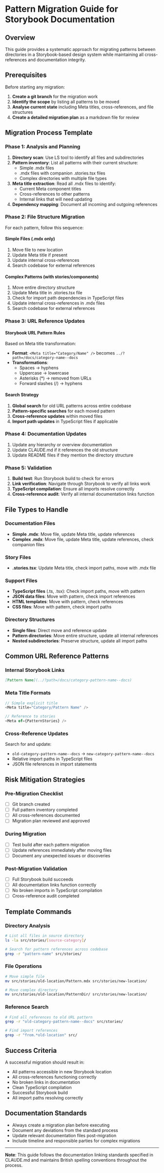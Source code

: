 # Pattern Migration Guide for Storybook Documentation

## Overview
This guide provides a systematic approach for migrating patterns between directories in a Storybook-based design system while maintaining all cross-references and documentation integrity.

## Prerequisites
Before starting any migration:
1. **Create a git branch** for the migration work
2. **Identify the scope** by listing all patterns to be moved
3. **Analyse current state** including Meta titles, cross-references, and file structures
4. **Create a detailed migration plan** as a markdown file for review

## Migration Process Template

### Phase 1: Analysis and Planning
1. **Directory scan**: Use LS tool to identify all files and subdirectories
2. **Pattern inventory**: List all patterns with their current structure:
   - Simple .mdx files
   - .mdx files with companion .stories.tsx files
   - Complex directories with multiple file types
3. **Meta title extraction**: Read all .mdx files to identify:
   - Current Meta component titles
   - Cross-references to other patterns
   - Internal links that will need updating
4. **Dependency mapping**: Document all incoming and outgoing references

### Phase 2: File Structure Migration
For each pattern, follow this sequence:

#### Simple Files (.mdx only)
1. Move file to new location
2. Update Meta title if present
3. Update internal cross-references
4. Search codebase for external references

#### Complex Patterns (with stories/components)
1. Move entire directory structure
2. Update Meta title in .stories.tsx file
3. Check for import path dependencies in TypeScript files
4. Update internal cross-references in .mdx files
5. Search codebase for external references

### Phase 3: URL Reference Updates

#### Storybook URL Pattern Rules
Based on Meta title transformation:
- **Format**: `<Meta title="Category/Name" />` becomes `../?path=/docs/category-name--docs`
- **Transformations**:
  - Spaces → hyphens
  - Uppercase → lowercase  
  - Asterisks (*) → removed from URLs
  - Forward slashes (/) → hyphens

#### Search Strategy
1. **Global search** for old URL patterns across entire codebase
2. **Pattern-specific searches** for each moved pattern
3. **Cross-reference updates** within moved files
4. **Import path updates** in TypeScript files if applicable

### Phase 4: Documentation Updates
1. Update any hierarchy or overview documentation
2. Update CLAUDE.md if it references the old structure
3. Update README files if they mention the directory structure

### Phase 5: Validation
1. **Build test**: Run Storybook build to check for errors
2. **Link verification**: Navigate through Storybook to verify all links work
3. **TypeScript compilation**: Ensure all imports resolve correctly
4. **Cross-reference audit**: Verify all internal documentation links function

## File Types to Handle

### Documentation Files
- **Simple .mdx**: Move file, update Meta title, update references
- **Complex .mdx**: Move file, update Meta title, update references, check companion files

### Story Files  
- **.stories.tsx**: Update Meta title, check import paths, move with .mdx file

### Support Files
- **TypeScript files** (.ts, .tsx): Check import paths, move with pattern
- **JSON data files**: Move with pattern, check import references
- **HTML templates**: Move with pattern, check references
- **CSS files**: Move with pattern, check import paths

### Directory Structures
- **Single files**: Direct move and reference update
- **Pattern directories**: Move entire structure, update all internal references
- **Nested subdirectories**: Preserve structure, update all import paths

## Common URL Reference Patterns

### Internal Storybook Links
```markdown
[Pattern Name](../?path=/docs/category-pattern-name--docs)
```

### Meta Title Formats
```typescript
// Simple explicit title
<Meta title="Category/Pattern Name" />

// Reference to stories
<Meta of={PatternStories} />
```

### Cross-Reference Updates
Search for and update:
- `old-category-pattern-name--docs` → `new-category-pattern-name--docs`
- Relative import paths in TypeScript files
- JSON file references in import statements

## Risk Mitigation Strategies

### Pre-Migration Checklist
- [ ] Git branch created
- [ ] Full pattern inventory completed  
- [ ] All cross-references documented
- [ ] Migration plan reviewed and approved

### During Migration
- [ ] Test build after each pattern migration
- [ ] Update references immediately after moving files
- [ ] Document any unexpected issues or discoveries

### Post-Migration Validation
- [ ] Full Storybook build succeeds
- [ ] All documentation links function correctly
- [ ] No broken imports in TypeScript compilation
- [ ] Cross-reference audit completed

## Template Commands

### Directory Analysis
```bash
# List all files in source directory
ls -la src/stories/[source-category]/

# Search for pattern references across codebase  
grep -r "pattern-name" src/stories/
```

### File Operations
```bash
# Move simple file
mv src/stories/old-location/Pattern.mdx src/stories/new-location/

# Move complex directory
mv src/stories/old-location/PatternDir/ src/stories/new-location/
```

### Reference Search
```bash
# Find all references to old URL pattern
grep -r "old-category-pattern-name--docs" src/stories/

# Find import references
grep -r "from.*old-location" src/
```

## Success Criteria
A successful migration should result in:
- All patterns accessible in new Storybook location
- All cross-references functioning correctly
- No broken links in documentation
- Clean TypeScript compilation
- Successful Storybook build
- All import paths resolving correctly

## Documentation Standards
- Always create a migration plan before executing
- Document any deviations from the standard process
- Update relevant documentation files post-migration
- Include timeline and responsible parties for complex migrations

---

**Note**: This guide follows the documentation linking standards specified in CLAUDE.md and maintains British spelling conventions throughout the process.